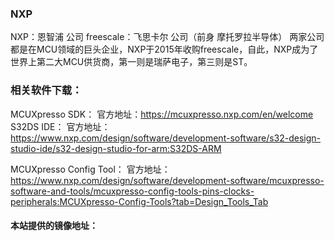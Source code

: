 ### NXP

NXP：恩智浦 公司
freescale：飞思卡尔 公司（前身 摩托罗拉半导体）
两家公司都是在MCU领域的巨头企业，NXP于2015年收购freescale，自此，NXP成为了世界上第二大MCU供货商，第一则是瑞萨电子，第三则是ST。

### 相关软件下载：

MCUXpresso SDK： 官方地址：https://mcuxpresso.nxp.com/en/welcome
S32DS IDE： 官方地址：https://www.nxp.com/design/software/development-software/s32-design-studio-ide/s32-design-studio-for-arm:S32DS-ARM

MCUXpresso Config Tool： 官方地址：https://www.nxp.com/design/software/development-software/mcuxpresso-software-and-tools/mcuxpresso-config-tools-pins-clocks-peripherals:MCUXpresso-Config-Tools?tab=Design_Tools_Tab

#### 本站提供的镜像地址：
<ul id="packs-list">

</ul>
